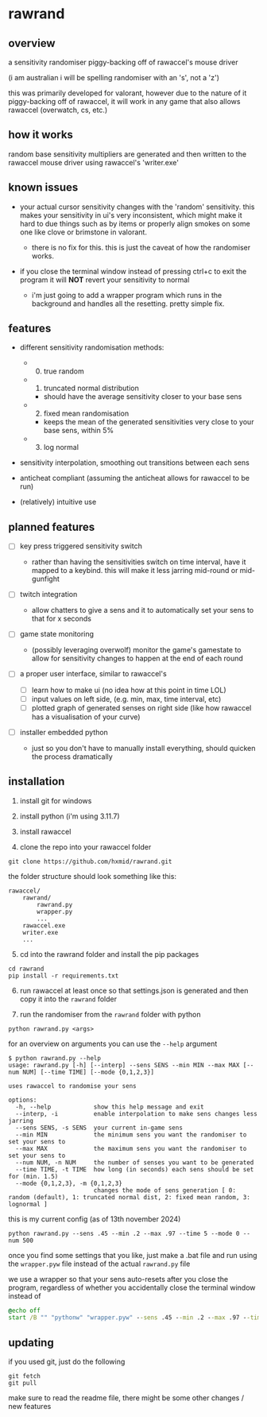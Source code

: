 # rawrand

## overview

a sensitivity randomiser piggy-backing off of rawaccel's mouse driver

(i am australian i will be spelling randomiser with an 's', not a 'z')

this was primarily developed for valorant, however due to the nature of it piggy-backing off of rawaccel, it will work in any game that also allows rawaccel (overwatch, cs, etc.)

## how it works

random base sensitivity multipliers are generated and then written to the rawaccel mouse driver using rawaccel's 'writer.exe'

## known issues

- your actual cursor sensitivity changes with the 'random' sensitivity. this makes your sensitivity in ui's very inconsistent, which might make it hard to due things such as by items or properly align smokes on some one like clove or brimstone in valorant.
    - there is no fix for this. this is just the caveat of how the randomiser works.

- if you close the terminal window instead of pressing ctrl+c to exit the program it will **NOT** revert your sensitivity to normal
    - i'm just going to add a wrapper program which runs in the background and handles all the resetting. pretty simple fix.

## features

- different sensitivity randomisation methods:

    - 0. true random

    - 1. truncated normal distribution
        - should have the average sensitivity closer to your base sens

    - 2. fixed mean randomisation
        - keeps the mean of the generated sensitivities very close to your base sens, within 5%

    - 3. log normal

- sensitivity interpolation, smoothing out transitions between each sens

- anticheat compliant (assuming the anticheat allows for rawaccel to be run)

- (relatively) intuitive use

## planned features

- [ ] key press triggered sensitivity switch
    - rather than having the sensitivities switch on time interval, have it mapped to a keybind. this will make it less jarring mid-round or mid-gunfight

- [ ] twitch integration
    - allow chatters to give a sens and it to automatically set your sens to that for x seconds

- [ ] game state monitoring
    - (possibly leveraging overwolf) monitor the game's gamestate to allow for sensitivity changes to happen at the end of each round

- [ ] a proper user interface, similar to rawaccel's
    - [ ] learn how to make ui (no idea how at this point in time LOL)
    - [ ] input values on left side, (e.g. min, max, time interval, etc)
    - [ ] plotted graph of generated senses on right side (like how rawaccel has a visualisation of your curve)

- [ ] installer embedded python
    - just so you don't have to manually install everything, should quicken the process dramatically

## installation

1. install git for windows

2. install python (i'm using 3.11.7)

3. install rawaccel

4. clone the repo into your rawaccel folder
```
git clone https://github.com/hxmid/rawrand.git
```

the folder structure should look something like this:

```
rawaccel/
    rawrand/
        rawrand.py
        wrapper.py
        ...
    rawaccel.exe
    writer.exe
    ...
```

5. cd into the rawrand folder and install the pip packages

```
cd rawrand
pip install -r requirements.txt
```

6. run rawaccel at least once so that settings.json is generated and then copy it into the `rawrand` folder

7. run the randomiser from the `rawrand` folder with python


```
python rawrand.py <args>
```

for an overview on arguments you can use the `--help` argument

```
$ python rawrand.py --help
usage: rawrand.py [-h] [--interp] --sens SENS --min MIN --max MAX [--num NUM] [--time TIME] [--mode {0,1,2,3}]

uses rawaccel to randomise your sens

options:
  -h, --help            show this help message and exit
  --interp, -i          enable interpolation to make sens changes less jarring
  --sens SENS, -s SENS  your current in-game sens
  --min MIN             the minimum sens you want the randomiser to set your sens to
  --max MAX             the maximum sens you want the randomiser to set your sens to
  --num NUM, -n NUM     the number of senses you want to be generated
  --time TIME, -t TIME  how long (in seconds) each sens should be set for (min. 1.5)
  --mode {0,1,2,3}, -m {0,1,2,3}
                        changes the mode of sens generation [ 0: random (default), 1: truncated normal dist, 2: fixed mean random, 3: lognormal ]
```

this is my current config (as of 13th november 2024)

```
python rawrand.py --sens .45 --min .2 --max .97 --time 5 --mode 0 --num 500
```

once you find some settings that you like, just make a .bat file and run using the `wrapper.pyw` file instead of the actual `rawrand.py` file

we use a wrapper so that your sens auto-resets after you close the program, regardless of whether you accidentally close the terminal window instead of

```bat
@echo off
start /B "" "pythonw" "wrapper.pyw" --sens .45 --min .2 --max .97 --time 5 --mode 0 --num 500
```

## updating

if you used git, just do the following

```
git fetch
git pull
```

make sure to read the readme file, there might be some other changes / new features
